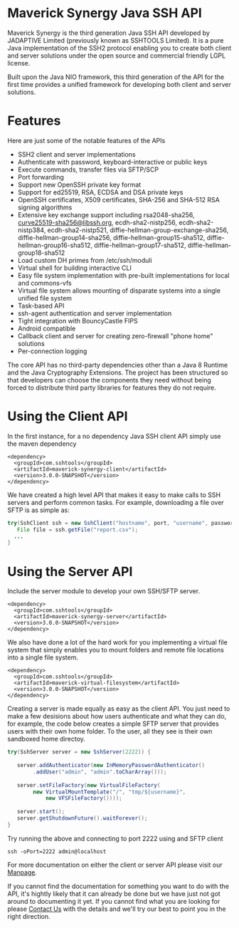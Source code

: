 # Maverick Synergy Java SSH API
Maverick Synergy is the third generation Java SSH API developed by JADAPTIVE Limited (previously known as SSHTOOLS Limited). It is a pure Java implementation of the SSH2 protocol enabling you to create both client and server solutions under the open source and commercial friendly LGPL license.

Built upon the Java NIO framework, this third generation of the API for the first time provides a unified framework for developing both client and server solutions.

# Features
Here are just some of the notable features of the APIs

- SSH2 client and server implementations
- Authenticate with password, keyboard-interactive or public keys
- Execute commands, transfer files via SFTP/SCP
- Port forwarding
- Support new OpenSSH private key format
- Support for ed25519, RSA, ECDSA and DSA private keys
- OpenSSH certificates, X509 certificates, SHA-256 and SHA-512 RSA signing algorithms
- Extensive key exchange support including rsa2048-sha256, curve25519-sha256@libssh.org, ecdh-sha2-nistp256, ecdh-sha2-nistp384, ecdh-sha2-nistp521, diffie-hellman-group-exchange-sha256, diffie-hellman-group14-sha256, diffie-hellman-group15-sha512, diffie-hellman-group16-sha512, diffie-hellman-group17-sha512, diffie-hellman-group18-sha512
- Load custom DH primes from /etc/ssh/moduli
- Virtual shell for building interactive CLI
- Easy file system implementation with pre-built implementations for local and commons-vfs
- Virtual file system allows mounting of disparate systems into a single unified file system
- Task-based API
- ssh-agent authentication and server implementation
- Tight integration with BouncyCastle FIPS
- Android compatible
- Callback client and server for creating zero-firewall "phone home" solutions
- Per-connection logging

The core API has no third-party dependencies other than a Java 8 Runtime and the Java Cryptography Extensions. The project has been structured so that developers can choose the components they need without being forced to distribute third party libraries for features they do not require.

# Using the Client API
In the first instance, for a no dependency Java SSH client API simply use the maven dependency

	<dependency>
	  <groupId>com.sshtools</groupId>
	  <artifactId>maverick-synergy-client</artifactId>
	  <version>3.0.0-SNAPSHOT</version>
	</dependency>

We have created a high level API that makes it easy to make calls to SSH servers and perform common tasks. For example, downloading a file over SFTP is as simple as:
```java	
try(SshClient ssh = new SshClient("hostname", port, "username", password.toCharArray())) {		
   File file = ssh.getFile("report.csv");
  ...
}
```

# Using the Server API
Include the server module to develop your own SSH/SFTP server.

	<dependency>
	  <groupId>com.sshtools</groupId>
	  <artifactId>maverick-synergy-server</artifactId>
	  <version>3.0.0-SNAPSHOT</version>
	</dependency>

We also have done a lot of the hard work for you implementing a virtual file system that simply enables you to mount folders and remote file locations into a single file system.

	<dependency>
	  <groupId>com.sshtools</groupId>
	  <artifactId>maverick-virtual-filesystem</artifactId>
	  <version>3.0.0-SNAPSHOT</version>
	</dependency>
	
Creating a server is made equally as easy as the client API. You just need to make a few desisions about how users authenticate and what they can do, for example, the code below creates a simple SFTP server that provides users with their own home folder. To the user, all they see is their own sandboxed home directoy.

```java
try(SshServer server = new SshServer(2222)) {
			
   server.addAuthenticator(new InMemoryPasswordAuthenticator()
		.addUser("admin", "admin".toCharArray()));
			
   server.setFileFactory(new VirtualFileFactory(
		new VirtualMountTemplate("/", "tmp/${username}", 
			new VFSFileFactory())));
			
   server.start();
   server.getShutdownFuture().waitForever();
}
```
Try running the above and connecting to port 2222 using and SFTP client

	ssh -oPort=2222 admin@localhost

For more documentation on either the client or server API please visit our [Manpage](https://www.jadaptive.com/app/manpage/en/category/1559751/Maverick-Synergy). 

If you cannot find the documentation for something you want to do with the API, it's hightly likely that it can already be done but we have just not got around to documenting it yet. If you cannot find what you are looking for please [Contact Us](mailto:support@jadaptive.com) with the details and we'll try our best to point you in the right direction.
